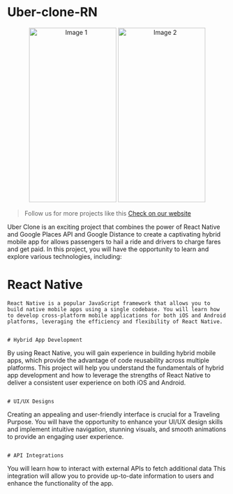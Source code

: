 # Uber-clone-RN

<p align="center">
  <img src="https://usmandotdev.netlify.app/static/media/ub1.c8363be2a8b180c2eccf.jpeg" alt="Image 1" width="200" height="400" />
  <img src="https://usmandotdev.netlify.app/static/media/ub2.3101095f3c32957335f9.jpeg" alt="Image 2" width="200" height="400" />
</p>


> Follow us for more projects like this [Check on our website](https://usmandotdev.netlify.app/)

Uber Clone is an exciting project that combines the power of React Native and Google Places API and Google Distance to create a captivating hybrid mobile app for allows passengers to hail a ride and drivers to charge fares and get paid. In this project, you will have the opportunity to learn and explore various technologies, including:

# React Native

```
React Native is a popular JavaScript framework that allows you to build native mobile apps using a single codebase. You will learn how to develop cross-platform mobile applications for both iOS and Android platforms, leveraging the efficiency and flexibility of React Native.
```


```

# Hybrid App Development

```
By using React Native, you will gain experience in building hybrid mobile apps, which provide the advantage of code reusability across multiple platforms. This project will help you understand the fundamentals of hybrid app development and how to leverage the strengths of React Native to deliver a consistent user experience on both iOS and Android.
```

# UI/UX Designs

```
Creating an appealing and user-friendly interface is crucial for a Traveling Purpose. You will have the opportunity to enhance your UI/UX design skills and implement intuitive navigation, stunning visuals, and smooth animations to provide an engaging user experience.
```

# API Integrations

```
You will learn how to interact with external APIs to fetch additional data This integration will allow you to provide up-to-date information to users and enhance the functionality of the app.
```
